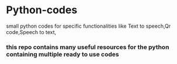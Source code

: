 # Python-codes
small python codes for specific functionalities
like Text to speech,Qr code,Speech to text,


### this repo contains many useful resources for the python containing multiple ready to use codes
